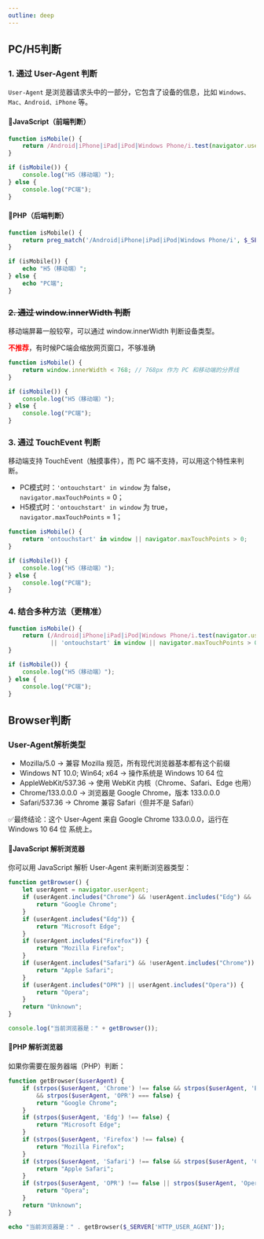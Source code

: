 ```yaml
---
outline: deep
---
```


## PC/H5判断

### 1. 通过 User-Agent 判断

`User-Agent` 是浏览器请求头中的一部分，它包含了设备的信息，比如 `Windows、Mac、Android、iPhone` 等。

#### 📌JavaScript（前端判断）

```js
function isMobile() {
    return /Android|iPhone|iPad|iPod|Windows Phone/i.test(navigator.userAgent);
}

if (isMobile()) {
    console.log("H5（移动端）");
} else {
    console.log("PC端");
}
```

#### 📌PHP（后端判断）

```php
function isMobile() {
    return preg_match('/Android|iPhone|iPad|iPod|Windows Phone/i', $_SERVER['HTTP_USER_AGENT']);
}

if (isMobile()) {
    echo "H5（移动端）";
} else {
    echo "PC端";
}
```

### ~~2. 通过 window.innerWidth 判断~~

移动端屏幕一般较窄，可以通过 window.innerWidth 判断设备类型。

<strong style="color:red;">不推荐</strong>，有时候PC端会缩放网页窗口，不够准确

```js
function isMobile() {
    return window.innerWidth < 768; // 768px 作为 PC 和移动端的分界线
}

if (isMobile()) {
    console.log("H5（移动端）");
} else {
    console.log("PC端");
}
```

### 3. 通过 TouchEvent 判断

移动端支持 TouchEvent（触摸事件），而 PC 端不支持，可以用这个特性来判断。

- PC模式时：`'ontouchstart' in window` 为 false，`navigator.maxTouchPoints` = 0；
- H5模式时：`'ontouchstart' in window` 为 true，`navigator.maxTouchPoints` = 1；

```js
function isMobile() {
    return 'ontouchstart' in window || navigator.maxTouchPoints > 0;
}

if (isMobile()) {
    console.log("H5（移动端）");
} else {
    console.log("PC端");
}
```

### 4. 结合多种方法（更精准）

```js
function isMobile() {
    return (/Android|iPhone|iPad|iPod|Windows Phone/i.test(navigator.userAgent)
            || 'ontouchstart' in window || navigator.maxTouchPoints > 0);
}

if (isMobile()) {
    console.log("H5（移动端）");
} else {
    console.log("PC端");
}
```

## Browser判断

### User-Agent解析类型

- Mozilla/5.0 → 兼容 Mozilla 规范，所有现代浏览器基本都有这个前缀
- Windows NT 10.0; Win64; x64 → 操作系统是 Windows 10 64 位
- AppleWebKit/537.36 → 使用 WebKit 内核（Chrome、Safari、Edge 也用）
- Chrome/133.0.0.0 → 浏览器是 Google Chrome，版本 133.0.0.0
- Safari/537.36 → Chrome 兼容 Safari（但并不是 Safari）

✅最终结论：这个 User-Agent 来自 Google Chrome 133.0.0.0，运行在 Windows 10 64 位 系统上。

#### 📌JavaScript 解析浏览器

你可以用 JavaScript 解析 User-Agent 来判断浏览器类型：

```js
function getBrowser() {
    let userAgent = navigator.userAgent;
    if (userAgent.includes("Chrome") && !userAgent.includes("Edg") && !userAgent.includes("OPR")) {
        return "Google Chrome";
    }
    if (userAgent.includes("Edg")) {
        return "Microsoft Edge";
    }
    if (userAgent.includes("Firefox")) {
        return "Mozilla Firefox";
    }
    if (userAgent.includes("Safari") && !userAgent.includes("Chrome")) {
        return "Apple Safari";
    }
    if (userAgent.includes("OPR") || userAgent.includes("Opera")) {
        return "Opera";
    }
    return "Unknown";
}

console.log("当前浏览器是：" + getBrowser());
```

#### 📌PHP 解析浏览器

如果你需要在服务器端（PHP）判断：

```php
function getBrowser($userAgent) {
    if (strpos($userAgent, 'Chrome') !== false && strpos($userAgent, 'Edg') === false
        && strpos($userAgent, 'OPR') === false) {
        return "Google Chrome";
    }
    if (strpos($userAgent, 'Edg') !== false) {
        return "Microsoft Edge";
    }
    if (strpos($userAgent, 'Firefox') !== false) {
        return "Mozilla Firefox";
    }
    if (strpos($userAgent, 'Safari') !== false && strpos($userAgent, 'Chrome') === false) {
        return "Apple Safari";
    }
    if (strpos($userAgent, 'OPR') !== false || strpos($userAgent, 'Opera') !== false) {
        return "Opera";
    }
    return "Unknown";
}

echo "当前浏览器是：" . getBrowser($_SERVER['HTTP_USER_AGENT']);
```